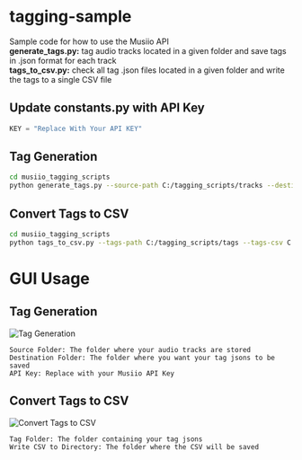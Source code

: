 # tagging-sample
Sample code for how to use the Musiio API\
**generate_tags.py:** tag audio tracks located in a given folder and save tags in .json format for each track\
**tags_to_csv.py:** check all tag .json files located in a given folder and write the tags to a single CSV file

## Update constants.py with API Key
```python
KEY = "Replace With Your API KEY"
```

## Tag Generation

```bash
cd musiio_tagging_scripts
python generate_tags.py --source-path C:/tagging_scripts/tracks --destination-path C:/tagging_scripts/tags --tag-selection "content type" "genre" "bpm" "key" "mood" "energy" "instrumentation"
```

## Convert Tags to CSV
```bash
cd musiio_tagging_scripts
python tags_to_csv.py --tags-path C:/tagging_scripts/tags --tags-csv C:/tagging_scripts --tags-types "genre" "genre secondary" "mood" "mood secondary" "energy" "vocal presence" "instrument"
```


# GUI Usage

## Tag Generation
![Tag Generation](https://raw.githubusercontent.com/username/projectname/branch/path/to/img.png)
```text
Source Folder: The folder where your audio tracks are stored
Destination Folder: The folder where you want your tag jsons to be saved
API Key: Replace with your Musiio API Key
```

## Convert Tags to CSV
![Convert Tags to CSV](https://raw.githubusercontent.com/username/projectname/branch/path/to/img.png)
```text
Tag Folder: The folder containing your tag jsons 
Write CSV to Directory: The folder where the CSV will be saved
```
